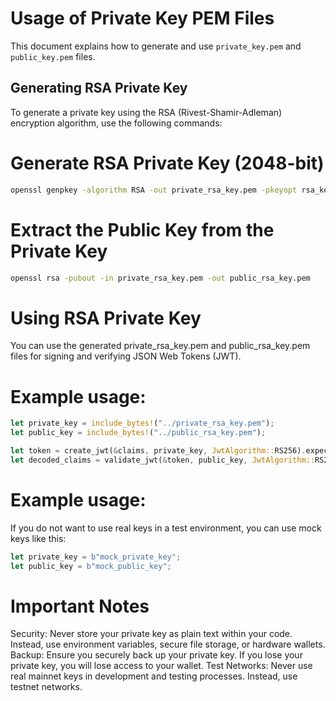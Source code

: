 # Usage of Private Key PEM Files

This document explains how to generate and use `private_key.pem` and `public_key.pem` files.

## Generating RSA Private Key

To generate a private key using the RSA (Rivest-Shamir-Adleman) encryption algorithm, use the following commands:

# Generate RSA Private Key (2048-bit)
```bash
openssl genpkey -algorithm RSA -out private_rsa_key.pem -pkeyopt rsa_keygen_bits:2048
```

# Extract the Public Key from the Private Key
```bash
openssl rsa -pubout -in private_rsa_key.pem -out public_rsa_key.pem
```
# Using RSA Private Key
You can use the generated private_rsa_key.pem and public_rsa_key.pem files for signing and verifying JSON Web Tokens (JWT).

# Example usage:

```rust
let private_key = include_bytes!("../private_rsa_key.pem");
let public_key = include_bytes!("../public_rsa_key.pem");

let token = create_jwt(&claims, private_key, JwtAlgorithm::RS256).expect("Failed to create token");
let decoded_claims = validate_jwt(&token, public_key, JwtAlgorithm::RS256).expect("Failed to validate token");
```
# Example usage:
If you do not want to use real keys in a test environment, you can use mock keys like this:

```rust
let private_key = b"mock_private_key";
let public_key = b"mock_public_key";
```
# Important Notes
Security: Never store your private key as plain text within your code. Instead, use environment variables, secure file storage, or hardware wallets.
Backup: Ensure you securely back up your private key. If you lose your private key, you will lose access to your wallet.
Test Networks: Never use real mainnet keys in development and testing processes. Instead, use testnet networks.




